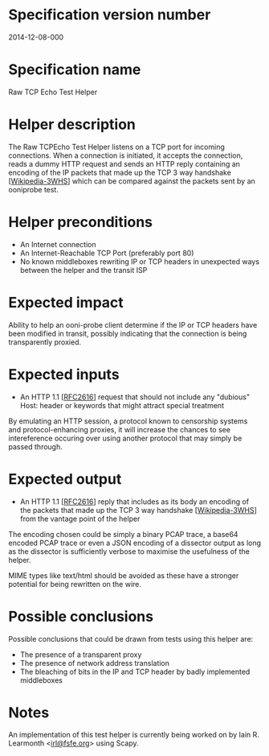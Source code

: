 # Specification version number

2014-12-08-000

# Specification name

Raw TCP Echo Test Helper

# Helper description

The Raw TCPEcho Test Helper listens on a TCP port for incoming connections.
When a connection is initiated, it accepts the connection, reads a dummy HTTP
request and sends an HTTP reply containing an encoding of the IP packets that
made up the TCP 3 way handshake [[Wikipedia-3WHS][]] which can be compared
against the packets sent by an ooniprobe test.

# Helper preconditions

 * An Internet connection
 * An Internet-Reachable TCP Port (preferably port 80)
 * No known middleboxes rewriting IP or TCP headers in unexpected ways between
   the helper and the transit ISP

# Expected impact

Ability to help an ooni-probe client determine if the IP or TCP headers have
been modified in transit, possibly indicating that the connection is being
transparently proxied.

# Expected inputs

 * An HTTP 1.1 [[RFC2616][]] request that should not include any "dubious" Host:
   header or keywords that might attract special treatment

By emulating an HTTP session, a protocol known to censorship systems and
protocol-enhancing proxies, it will increase the chances to see intereference
occuring over using another protocol that may simply be passed through.

# Expected output

 * An HTTP 1.1 [[RFC2616][]] reply that includes as its body an encoding of the
   packets that made up the TCP 3 way handshake [[Wikipedia-3WHS][]] from the
   vantage point of the helper

The encoding chosen could be simply a binary PCAP trace, a base64 encoded PCAP
trace or even a JSON encoding of a dissector output as long as the dissector is
sufficiently verbose to maximise the usefulness of the helper.

MIME types like text/html should be avoided as these have a stronger potential
for being rewritten on the wire.

# Possible conclusions

Possible conclusions that could be drawn from tests using this helper are:

 * The presence of a transparent proxy
 * The presence of network address translation
 * The bleaching of bits in the IP and TCP header by badly implemented middleboxes

# Notes

An implementation of this test helper is currently being worked on by Iain R.
Learmonth <<irl@fsfe.org>> using Scapy.

[RFC2616]: http://tools.ietf.org/html/rfc2616
[Wikipedia-3WHS]: http://en.wikipedia.org/wiki/Transmission_Control_Protocol#Connection_establishment

